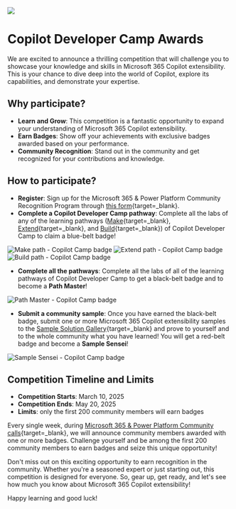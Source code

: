 <img class="heading-image" src="../assets/images/CopilotCamp-Tent-Clean.png"></img>

# Copilot Developer Camp Awards

We are excited to announce a thrilling competition that will challenge you to showcase your knowledge and skills in Microsoft 365 Copilot extensibility. This is your chance to dive deep into the world of Copilot, explore its capabilities, and demonstrate your expertise.

## Why participate?

- **Learn and Grow**: This competition is a fantastic opportunity to expand your understanding of Microsoft 365 Copilot extensibility.
- **Earn Badges**: Show off your achievements with exclusive badges awarded based on your performance.
- **Community Recognition**: Stand out in the community and get recognized for your contributions and knowledge.

## How to participate?

- **Register**: Sign up for the Microsoft 365 & Power Platform Community Recognition Program through [this form](https://aka.ms/community/recognition-register){target=_blank}.
- **Complete a Copilot Developer Camp pathway**: Complete all the labs of any of the learning pathways ([Make](https://microsoft.github.io/copilot-camp/pages/make/){target=_blank}, [Extend](https://microsoft.github.io/copilot-camp/pages/extend-m365-copilot/){target=_blank}, and [Build](https://microsoft.github.io/copilot-camp/pages/custom-engine/){target=_blank}) of Copilot Developer Camp to claim a blue-belt badge!

<div class="badge-row">
    <img src="../assets/images/awards/Make-Small.png" alt="Make path - Copilot Camp badge"></img>
    <img src="../assets/images/awards/Extend-Small.png" alt="Extend path - Copilot Camp badge"></img>
    <img src="../assets/images/awards/Build-Small.png" alt="Build path - Copilot Camp badge"></img>
</div>

- **Complete all the pathways**: Complete all the labs of all of the learning pathways of Copilot Developer Camp to get a black-belt badge and to become a **Path Master**!

<div class="badge-row">
    <img src="../assets/images/awards/Path-Master-Small.png" alt="Path Master - Copilot Camp badge"></img>
</div>

- **Submit a community sample**: Once you have earned the black-belt badge, submit one or more Microsoft 365 Copilot extensibility samples to the [Sample Solution Gallery](https://aka.ms/community/samples){target=_blank} and prove to yourself and to the whole community what you have learned! You will get a red-belt badge and become a **Sample Sensei**!

<div class="badge-row">
    <img src="../assets/images/awards/Samples-Small.png" alt="Sample Sensei - Copilot Camp badge"></img>
</div>

## Competition Timeline and Limits

- **Competition Starts**: March 10, 2025
- **Competition Ends**: May 20, 2025
- **Limits**: only the first 200 community members will earn badges

Every single week, during [Microsoft 365 & Power Platform Community calls](https://aka.ms/community/ms-speakers-call-invite){target=_blank}, we will announce community members awarded with one or more badges. Challenge yourself and be among the first 200 community members to earn badges and seize this unique opportunity!

Don't miss out on this exciting opportunity to earn recognition in the community. Whether you're a seasoned expert or just starting out, this competition is designed for everyone. So, gear up, get ready, and let's see how much you know about Microsoft 365 Copilot extensibility!

Happy learning and good luck!
